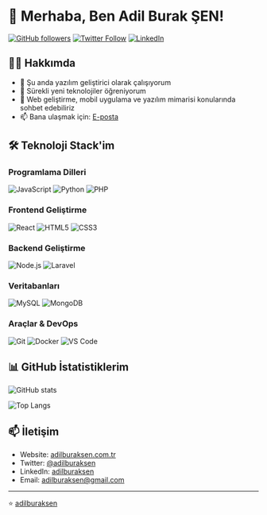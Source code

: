 # 👋 Merhaba, Ben Adil Burak ŞEN!

[![GitHub followers](https://img.shields.io/github/followers/adilburaksen?style=social)](https://github.com/adilburaksen)
[![Twitter Follow](https://img.shields.io/twitter/follow/adilburaksen?style=social)](https://twitter.com/adilburaksen)
[![LinkedIn](https://img.shields.io/badge/LinkedIn-Connect-blue)](https://linkedin.com/in/adilburaksen)

## 👨‍💻 Hakkımda

- 🔭 Şu anda yazılım geliştirici olarak çalışıyorum
- 🌱 Sürekli yeni teknolojiler öğreniyorum
- 💬 Web geliştirme, mobil uygulama ve yazılım mimarisi konularında sohbet edebiliriz
- 📫 Bana ulaşmak için: [E-posta](mailto:adilburaksen@gmail.com)

## 🛠 Teknoloji Stack'im

### Programlama Dilleri
![JavaScript](https://img.shields.io/badge/-JavaScript-F7DF1E?style=flat-square&logo=javascript&logoColor=black)
![Python](https://img.shields.io/badge/-Python-3776AB?style=flat-square&logo=python&logoColor=white)
![PHP](https://img.shields.io/badge/-PHP-777BB4?style=flat-square&logo=php&logoColor=white)

### Frontend Geliştirme
![React](https://img.shields.io/badge/-React-61DAFB?style=flat-square&logo=react&logoColor=black)
![HTML5](https://img.shields.io/badge/-HTML5-E34F26?style=flat-square&logo=html5&logoColor=white)
![CSS3](https://img.shields.io/badge/-CSS3-1572B6?style=flat-square&logo=css3&logoColor=white)

### Backend Geliştirme
![Node.js](https://img.shields.io/badge/-Node.js-339933?style=flat-square&logo=node.js&logoColor=white)
![Laravel](https://img.shields.io/badge/-Laravel-FF2D20?style=flat-square&logo=laravel&logoColor=white)

### Veritabanları
![MySQL](https://img.shields.io/badge/-MySQL-4479A1?style=flat-square&logo=mysql&logoColor=white)
![MongoDB](https://img.shields.io/badge/-MongoDB-47A248?style=flat-square&logo=mongodb&logoColor=white)

### Araçlar & DevOps
![Git](https://img.shields.io/badge/-Git-F05032?style=flat-square&logo=git&logoColor=white)
![Docker](https://img.shields.io/badge/-Docker-2496ED?style=flat-square&logo=docker&logoColor=white)
![VS Code](https://img.shields.io/badge/-VS%20Code-007ACC?style=flat-square&logo=visual-studio-code&logoColor=white)

## 📊 GitHub İstatistiklerim

![GitHub stats](https://github-readme-stats.vercel.app/api?username=adilburaksen&show_icons=true&theme=radical)

![Top Langs](https://github-readme-stats.vercel.app/api/top-langs/?username=adilburaksen&layout=compact&theme=radical)

## 📫 İletişim

- Website: [adilburaksen.com.tr](https://adilburaksen.com.tr)
- Twitter: [@adilburaksen](https://twitter.com/adilburaksen)
- LinkedIn: [adilburaksen](https://linkedin.com/in/adilburaksen)
- Email: adilburaksen@gmail.com

---
⭐️ [adilburaksen](https://github.com/adilburaksen)

